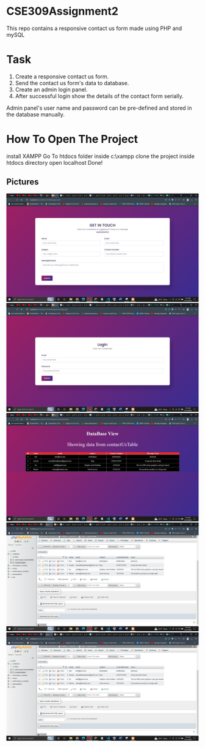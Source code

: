 # CSE309Assignment2
This repo contains  a responsive contact us form made using PHP and mySQL
# Task
1. Create a responsive contact us form.
2. Send the contact us form's data to database.
3. Create an admin login panel. 
4. After successful login show the details of the contact form serially. 


Admin panel's user name and password can be pre-defined and stored in the database manually. 

# How To Open The Project
install XAMPP
Go To htdocs folder inside c:\\xampp
clone the project inside htdocs directory
open localhost
Done!

## Pictures
![Alt text](pictures/ContactUsPage.PNG)
![Alt text](pictures/LoginAsAdminPage.PNG)![Alt text](pictures/adminHomepageAfterLogginInSuccessfully.PNG)![Alt text](pictures/contactUsDatabaseContactUsTable.PNG)![Alt text](pictures/contactUsDatabaseContactUsTable.PNG)
